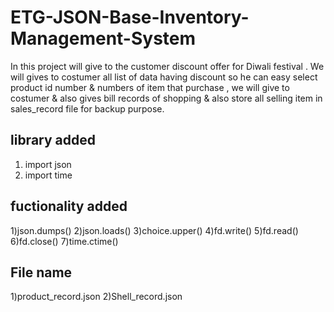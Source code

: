 # ETG-JSON-Base-Inventory-Management-System
In this project will give to the customer discount offer for Diwali festival . We will gives to costumer all list of data having discount so he can easy select product id number &amp; numbers of item that purchase , we will give to costumer &amp; also gives bill records of shopping &amp; also store all selling item in sales_record file for backup purpose.
## library added
1) import json
2)  import time
##  fuctionality added
1)json.dumps()
2)json.loads()
3)choice.upper()
4)fd.write()
5)fd.read()
6)fd.close()
7)time.ctime()
## File name
1)product_record.json
2)Shell_record.json

